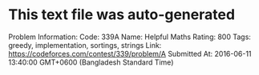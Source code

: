 # This text file was auto-generated

Problem Information:
Code: 339A
Name: Helpful Maths
Rating: 800
Tags: greedy, implementation, sortings, strings
Link: https://codeforces.com/contest/339/problem/A
Submitted At: 2016-06-11 13:40:00 GMT+0600 (Bangladesh Standard Time)